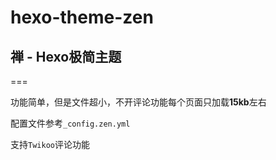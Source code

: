 # hexo-theme-zen
## 禅 - Hexo极简主题

===

功能简单，但是文件超小，不开评论功能每个页面只加载**15kb**左右

配置文件参考`_config.zen.yml`

支持`Twikoo`评论功能
